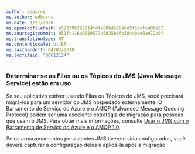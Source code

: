 ```yaml
---
author: edburns
ms.author: edburns
ms.date: 1/21/2020
ms.openlocfilehash: a521396292214fd4e68b4625a0e5f5bcfca8be92
ms.sourcegitcommit: 951fc116a9519577b5d35b6fb584abee6ae72b0f
ms.translationtype: HT
ms.contentlocale: pt-BR
ms.lasthandoff: 04/02/2020
ms.locfileid: "80612124"
---
```

### <a name="determine-whether-java-message-service-jms-queues-or-topics-are-in-use"></a>Determinar se as Filas ou os Tópicos do JMS (Java Message Service) estão em uso

Se seu aplicativo estiver usando Filas ou Tópicos do JMS, você precisará migrá-los para um servidor do JMS hospedado externamente. O Barramento de Serviço do Azure e o AMQP (Advanced Message Queuing Protocol) podem ser uma excelente estratégia de migração para pessoas que usam o JMS. Para obter mais informações, consulte [Usar o JMS com o Barramento de Serviço do Azure e o AMQP 1.0](/azure/service-bus-messaging/service-bus-java-how-to-use-jms-api-amqp).

Se os armazenamentos persistentes JMS tiverem sido configurados, você deverá capturar a configuração deles e aplicá-la após a migração.
